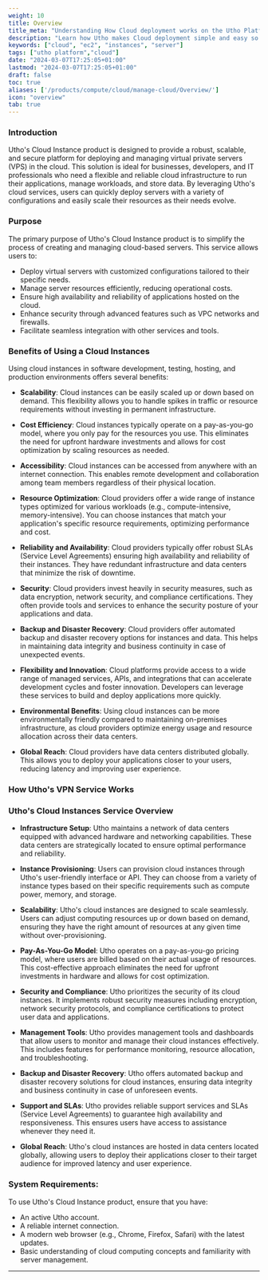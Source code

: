 ```yaml
---
weight: 10
title: Overview
title_meta: "Understanding How Cloud deployment works on the Utho Platform"
description: "Learn how Utho makes Cloud deployment simple and easy so you easily anticipate your cloud infrastructure costs"
keywords: ["cloud", "ec2", "instances", "server"]
tags: ["utho platform","cloud"]
date: "2024-03-07T17:25:05+01:00"
lastmod: "2024-03-07T17:25:05+01:00"
draft: false
toc: true
aliases: ['/products/compute/cloud/manage-cloud/Overview/']
icon: "overview"
tab: true
---
```

### Introduction

Utho's Cloud Instance product is designed to provide a robust, scalable, and secure platform for deploying and managing virtual private servers (VPS) in the cloud. This solution is ideal for businesses, developers, and IT professionals who need a flexible and reliable cloud infrastructure to run their applications, manage workloads, and store data. By leveraging Utho's cloud services, users can quickly deploy servers with a variety of configurations and easily scale their resources as their needs evolve.

### Purpose

The primary purpose of Utho's Cloud Instance product is to simplify the process of creating and managing cloud-based servers. This service allows users to:

* Deploy virtual servers with customized configurations tailored to their specific needs.
* Manage server resources efficiently, reducing operational costs.
* Ensure high availability and reliability of applications hosted on the cloud.
* Enhance security through advanced features such as VPC networks and firewalls.
* Facilitate seamless integration with other services and tools.

### Benefits of Using a Cloud Instances

Using cloud instances in software development, testing, hosting, and production environments offers several benefits:

- **Scalability**: Cloud instances can be easily scaled up or down based on demand. This flexibility allows you to handle spikes in traffic or resource requirements without investing in permanent infrastructure.

- **Cost Efficiency**: Cloud instances typically operate on a pay-as-you-go model, where you only pay for the resources you use. This eliminates the need for upfront hardware investments and allows for cost optimization by scaling resources as needed.

- **Accessibility**: Cloud instances can be accessed from anywhere with an internet connection. This enables remote development and collaboration among team members regardless of their physical location.

- **Resource Optimization**: Cloud providers offer a wide range of instance types optimized for various workloads (e.g., compute-intensive, memory-intensive). You can choose instances that match your application's specific resource requirements, optimizing performance and cost.

- **Reliability and Availability**: Cloud providers typically offer robust SLAs (Service Level Agreements) ensuring high availability and reliability of their instances. They have redundant infrastructure and data centers that minimize the risk of downtime.

- **Security**: Cloud providers invest heavily in security measures, such as data encryption, network security, and compliance certifications. They often provide tools and services to enhance the security posture of your applications and data.

- **Backup and Disaster Recovery**: Cloud providers offer automated backup and disaster recovery options for instances and data. This helps in maintaining data integrity and business continuity in case of unexpected events.

- **Flexibility and Innovation**: Cloud platforms provide access to a wide range of managed services, APIs, and integrations that can accelerate development cycles and foster innovation. Developers can leverage these services to build and deploy applications more quickly.

- **Environmental Benefits**: Using cloud instances can be more environmentally friendly compared to maintaining on-premises infrastructure, as cloud providers optimize energy usage and resource allocation across their data centers.

- **Global Reach**: Cloud providers have data centers distributed globally. This allows you to deploy your applications closer to your users, reducing latency and improving user experience.

### How Utho's VPN Service Works

### Utho's Cloud Instances Service Overview

- **Infrastructure Setup**: Utho maintains a network of data centers equipped with advanced hardware and networking capabilities. These data centers are strategically located to ensure optimal performance and reliability.

- **Instance Provisioning**: Users can provision cloud instances through Utho's user-friendly interface or API. They can choose from a variety of instance types based on their specific requirements such as compute power, memory, and storage.

- **Scalability**: Utho's cloud instances are designed to scale seamlessly. Users can adjust computing resources up or down based on demand, ensuring they have the right amount of resources at any given time without over-provisioning.

- **Pay-As-You-Go Model**: Utho operates on a pay-as-you-go pricing model, where users are billed based on their actual usage of resources. This cost-effective approach eliminates the need for upfront investments in hardware and allows for cost optimization.

- **Security and Compliance**: Utho prioritizes the security of its cloud instances. It implements robust security measures including encryption, network security protocols, and compliance certifications to protect user data and applications.

- **Management Tools**: Utho provides management tools and dashboards that allow users to monitor and manage their cloud instances effectively. This includes features for performance monitoring, resource allocation, and troubleshooting.

- **Backup and Disaster Recovery**: Utho offers automated backup and disaster recovery solutions for cloud instances, ensuring data integrity and business continuity in case of unforeseen events.

- **Support and SLAs**: Utho provides reliable support services and SLAs (Service Level Agreements) to guarantee high availability and responsiveness. This ensures users have access to assistance whenever they need it.

- **Global Reach**: Utho's cloud instances are hosted in data centers located globally, allowing users to deploy their applications closer to their target audience for improved latency and user experience.


### System Requirements:

To use Utho's Cloud Instance product, ensure that you have:

* An active Utho account.
* A reliable internet connection.
* A modern web browser (e.g., Chrome, Firefox, Safari) with the latest updates.
* Basic understanding of cloud computing concepts and familiarity with server management.

---